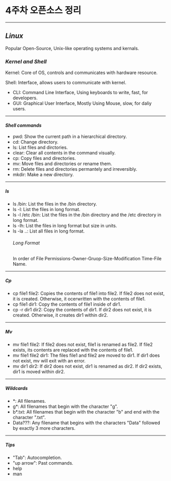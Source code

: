 # 4주차 오픈소스 정리
---
## ***Linux***
Popular Open-Source, Unix-like operating systems and kernals.
### *Kernel and Shell*
Kernel: Core of OS, controls and communicates with hardware resource.

Shell: Interface, allows users to communicate with kernel.
- CLI: Command Line Interface, Using keyboards to write, fast, for developers.
- GUI: Graphical User Interface, Mostly Using Mouse, slow, for daliy users.
---
#### *Shell commands*
- pwd: Show the current path in a hierarchical directory.
- cd: Change directory.
- ls: List files and dirctories.
- clear: Clear all contents in the command visually.
- cp: Copy files and directories.
- mv: Move files and directories or rename them.
- rm: Delete files and directories permantely and irreversibly.
- mkdir: Make a new directory.
---
##### *ls*
- ls /bin: List the files in the /bin directory.
- ls -l: List the files in long format.
- ls -l /etc /bin: List the files in the /bin directory and the /etc directory in long format.
- ls -lh: List the files in long format but size in units.
- ls -la ..: List all files in long format.
  ###### *Long Format*
  In order of File Permissions\-Owner\-Gruop\-Size\-Modification Time\-File Name.
---
##### *Cp*
- cp file1 file2: Copies the contents of file1 into file2. If file2 does not exist, it is   created. Otherwise, it ocerwritten with the contents of file1.
- cp file1 dir1: Copy the contents of file1 inside of dir1.
- cp -r dir1 dir2: Copy the contents of dir1. If dir2 does not exist, it is created.     Otherwise, it creates dir1 within dir2.
---
##### *Mv*
- mv file1 file2: If file2 does not exist, file1 is renamed as file2. If file2 exists, its contents are replaced with the contents of file1.
- mv file1 file2 dir1: The files file1 and file2 are moved to dir1. If dir1 does not exist, mv will exit with an error.
- mv dir1 dir2: If dir2 does not exist, dir1 is renamed as dir2. If dir2 exists, dir1 is moved within dir2.
---
##### *Wildcards*
- \*\: All filenames.
- g\*\: All filenames that begin with the character \"g\".
- b\*\.txt: All filenames that begin with the character \"b\" and end with the character \".txt\".
- Data???: Any filename that begins with the characters \"Data\" followed by exactly 3 more characters.
---
##### *Tips*
- \"Tab\": Autocompletion.
- \"up arrow\": Past commands.
- help
- man
